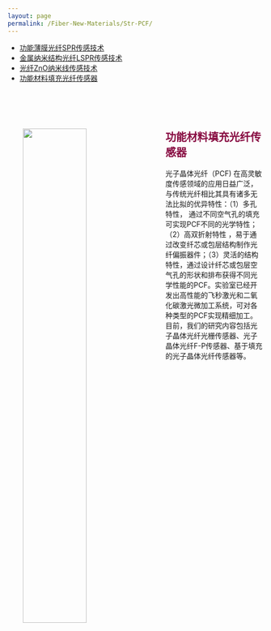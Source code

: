 ```yaml
---
layout: page
permalink: /Fiber-New-Materials/Str-PCF/
---
```


<div class="navbar center fifth">
<ul>
    <li><a href="{{ "/Fiber-New-Materials" | prepend: site.baseurl }}">功能薄膜光纤SPR传感技术</a></li>
    <li><a href="{{ "/Mat-LSPR" | prepend: "/Fiber-New-Materials" | prepend: site.baseurl }}">金属纳米结构光纤LSPR传感技术</a></li>
    <li><a href="{{ "/Mat-ZnO" | prepend: "/Fiber-New-Materials" | prepend: site.baseurl }}">光纤ZnO纳米线传感技术</a></li>
    <li class="active"><a href="{{ "/Mat-fill" | prepend: "/Fiber-New-Materials" | prepend: site.baseurl }}">功能材料填充光纤传感器</a></li>
</ul>
</div>
<br>

<div class="wrap clearfix">
    <img src="{{ site.baseurl }}/images/PCF-D.jpg" style="float: left; width: 50%; margin: 15px; padding: 15px;" >
    <h2 style="color: #870A40;padding-top: 1.9rem;">功能材料填充光纤传感器</h2> 
    <ul>
    光子晶体光纤（PCF) 在高灵敏度传感领域的应用日益广泛，与传统光纤相比其具有诸多无法比拟的优异特性：（1）多孔特性， 通过不同空气孔的填充可实现PCF不同的光学特性；（2）高双折射特性 ，易于通过改变纤芯或包层结构制作光纤偏振器件；（3）灵活的结构特性，通过设计纤芯或包层空气孔的形状和排布获得不同光学性能的PCF。实验室已经开发出高性能的飞秒激光和二氧化碳激光微加工系统，可对各种类型的PCF实现精细加工。目前，我们的研究内容包括光子晶体光纤光栅传感器、光子晶体光纤F-P传感器、基于填充的光子晶体光纤传感器等。
    </ul>
</div>